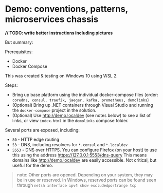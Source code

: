 # Demo: conventions, patterns, microservices chassis

**// TODO: write better instructions including pictures**

But summary:

Prerequisites:

* Docker
* Docker Compose

This was created & testing on Windows 10 using WSL 2.

Steps:

* Bring up base platform using the individual docker-compose files (order: `coredns, consul, traefik, jaeger, kafka, prometheus, demolinks`)
* (Optional) Bring up .NET containers through Visual Studio and running the `docker-compose` project in the solution.
* (Optional) Use http://demo.localdev (see notes below) to see a list of links, or view `index.html` in the `demolinks` compose folder.

Several ports are exposed, including:

* `80` - HTTP edge routing
* `53` - DNS, including resolvers for `*.consul` and `*.localdev`
* `5553` - DNS over HTTPS. You can configure Firefox (on your host) to use this using the address https://127.0.0.1:5553/dns-query This means domains like http://demo.localdev are easily accessible. Not critical, but useful for the demo.


> note: Other ports are opened. Depending on your system, they may be in use or reserved. In Windows, reserved ports can be found seen through `netsh interface ipv4 show excludedportrange tcp`